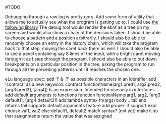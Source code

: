 #TODO

Debugging through a raw log is pretty gory. Add some form of utility that allows me to actually see what the program is getting up to.
I could use [the following library](http://wxlua.sourceforge.net/)
The debug tool would render the ebnf as a tree on my screen and would also show a chain of the decisions taken. I should be able to choose a pattern and a position arbitrarily.
I should also be able to randomly choose an entry in the history chain, which will take the program back to that step, moving the caret back there as well.
I should also be able to see a panel containing say 8 lines of the input, with a bright caret moving through it as I step through the program.
I should also be able to put down breakpoints on a particular position in the tree, asking the program to run through all the preceding patterns until it reaches the chosen one.



eLu language spec:
	add '!' & '?' as possible characters in an identifier
	add 'contract' as a new keyword.
		contract functionName(arg1:pred1, arg2:pred2, [arg3:pred3], [arg4])
		Is an expression. Intended for use only in interfaces.
	add default arguments to functions
		function functionName(arg1, arg2, [arg3 default1], [arg4 default2])
	add lambda syntax
		fn(args) body... tail end
		returns tail
		supports default arguments feature
	add proper iif support
		expr choose val1, val2
			   else default1, default2
	match syntax? (not yet)
	make it so that assignments return the value that was assigned